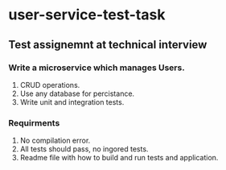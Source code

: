 # user-service-test-task

## Test assignemnt at technical interview

### Write a microservice which manages Users.

1) CRUD operations.
2) Use any database for percistance.
3) Write unit and integration tests.

### Requirments
1) No compilation error.
2) All tests should pass, no ingored tests.
3) Readme file with how to build and run tests and application.
